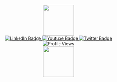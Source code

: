 

<!--
**oscalenghe/oscalenghe** is a ✨ _special_ ✨ repository because its `README.md` (this file) appears on your GitHub profile.

Here are some ideas to get you started:

- 🔭 I’m currently working on ...
- 🌱 I’m currently learning ...
- 👯 I’m looking to collaborate on ...
- 🤔 I’m looking for help with ...
- 💬 Ask me about ...
- 📫 How to reach me: ...
- 😄 Pronouns: ...
- ⚡ Fun fact: ...
-->
<div id="header" align="center">
<!--  gif  -->
  <img src="https://media.giphy.com/media/IauL6LvGNlT3ffhcqq/giphy.gif" width="100"/>
<!--  badges  -->
  <div id="badges">
  <a href="https://www.linkedin.com/in/oscalenghe/">
    <img src="https://img.shields.io/badge/LinkedIn-blue?style=for-the-badge&logo=linkedin&logoColor=white" alt="LinkedIn Badge"/>
  </a>
  <a href="https://www.twitch.tv/blizzera">
    <img src="https://img.shields.io/badge/Twitch-purple?style=for-the-badge&logo=twitch&logoColor=white" alt="Youtube Badge"/>
  </a>
 <a href="https://twitter.com/oawxs">
    <img src="https://img.shields.io/badge/Twitter-blue?style=for-the-badge&logo=twitter&logoColor=white" alt="Twitter Badge"/>
  </a>
</div>
  <img src="https://komarev.com/ghpvc/?username=oscalenghe&style=flat-square&color=blue" alt="Profile Views"/
</div>
  <div>
      <img src="https://media.giphy.com/media/ZOkURrKi3HG5VbeoBf/giphy.gif" width="100"/>
  </div>
  
  

